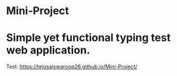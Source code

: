 ﻿# Mini-Project

# Simple yet functional typing test web application.

Test: https://tejosaiswaroop26.github.io/Mini-Project/
